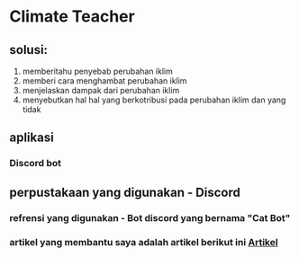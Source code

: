 # Climate Teacher

## solusi:
1. memberitahu penyebab perubahan iklim
2. memberi cara menghambat perubahan iklim
3. menjelaskan dampak dari perubahan iklim
4. menyebutkan hal hal yang berkotribusi pada perubahan iklim dan yang tidak

## aplikasi
### Discord bot


## perpustakaan yang digunakan - Discord
### refrensi yang digunakan - Bot discord yang bernama "Cat Bot"
### artikel yang membantu saya adalah artikel berikut ini [Artikel](https://r.search.yahoo.com/_ylt=Awr1QWk.gXBoEwIAut7LQwx.;_ylu=Y29sbwNzZzMEcG9zAzMEdnRpZAMEc2VjA3Ny/RV=2/RE=1753413182/RO=10/RU=https%3a%2f%2fkatadata.co.id%2fberita%2fnasional%2f626218e810745%2fpengertian-perubahan-iklim-penyebab-dampak-dan-cara-mengatasinya/RK=2/RS=F3pRzybEWn_yAC8k5LyXefvTJRM-)

